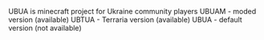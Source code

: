 UBUA is minecraft project for Ukraine community players
UBUAM - moded version (available)
UBTUA - Terraria version (available)
UBUA  - default version (not available)
